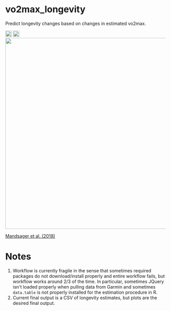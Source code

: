 # vo2max_longevity
Predict longevity changes based on changes in estimated vo2max.

<img src="https://github.com/harveybarnhard/vo2max_longevity/actions/workflows/vo2max_longevity.yml/badge.svg" height="20" />

<img src="https://img.shields.io/date/1684883840?color=007cc3&label=Last%20Updated&logo=garmin" height="20" />

<img src="https://cdn.jamanetwork.com/ama/content_public/journal/jamanetworkopen/937561/zoi180168f2.png?Expires=1685562302&Signature=EyuW4Pb-nMV22EnXVgVTUAf9glpQQjJ7DoCjX4QHqnZo1toveLGcddJ0q~dlqdiTRkAzeBPulTTEOGHh~Xftm7VfK0lCjUPlRw2V-cFZZpcg8oV0szFRHaK6FLV9RLRBQa1jnVATJaZroc7~DdVPfwl5TFmjskwknU0jTnaQMpiA9PfYRQ2ivJYcJIaMiZOfU4gcc3FrFM7HPY7cg3LP-z3~99DvuFa3BkTihFxQp4G5r1JaDHwMSNHNe1qOwb4MVfIIVAPGQi1tfVVowEtRnrk8x1kHaTORsmfxhRZf~S0MxXFPz6p1S1LTh-4SXrphw5cgLziiW4RKQ5jKC-WeEw__&Key-Pair-Id=APKAIE5G5CRDK6RD3PGA" height="600" class="center">

[Mandsager et al. (2018)](https://jamanetwork.com/journals/jamanetworkopen/fullarticle/2707428)

# Notes

1. Workflow is currently fragile in the sense that sometimes required packages do not download/install properly and entire workflow fails, but workflow works around 2/3 of the time. In particular, sometimes JQuery isn't loaded properly when pulling data from Garmin and sometimes `data.table` is not properly installed for the estimation procedure in R.
2. Current final output is a CSV of longevity estimates, but plots are the desired final output.

